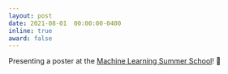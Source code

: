 ```yaml
---
layout: post
date: 2021-08-01  00:00:00-0400
inline: true
award: false
---
```


Presenting a poster at the [Machine Learning Summer School](http://ai.ntu.edu.tw/mlss2021/)! :scroll:

